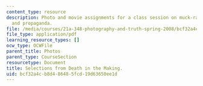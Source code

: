```yaml
---
content_type: resource
description: Photo and movie assignments for a class session on muck-raking, advocacy,
  and propaganda.
file: /media/courses/21a-348-photography-and-truth-spring-2008/bcf32a4cb8d486485fcd19d63650ee1d_MIT21A_348S08_death.pdf
file_type: application/pdf
learning_resource_types: []
ocw_type: OCWFile
parent_title: Photos
parent_type: CourseSection
resourcetype: Document
title: Selections from Death in the Making.
uid: bcf32a4c-b8d4-8648-5fcd-19d63650ee1d
---
```

